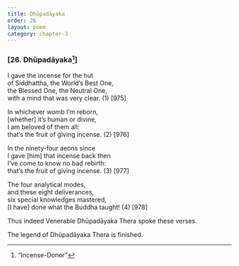 ```yaml
---
title: Dhūpadāyaka
order: 26
layout: poem
category: chapter-3
---
```


### \[26. Dhūpadāyaka[^1]\]

I gave the incense for the hut  
of Siddhattha, the World’s Best One,  
the Blessed One, the Neutral One,  
with a mind that was very clear. (1) \[975\]

In whichever womb I’m reborn,  
\[whether\] it’s human or divine,  
I am beloved of them all:  
that’s the fruit of giving incense. (2) \[976\]

In the ninety-four aeons since  
I gave \[him\] that incense back then  
I’ve come to know no bad rebirth:  
that’s the fruit of giving incense. (3) \[977\]

The four analytical modes,  
and these eight deliverances,  
six special knowledges mastered,  
\[I have\] done what the Buddha taught! (4) \[978\]

Thus indeed Venerable Dhūpadāyaka Thera spoke these verses.

The legend of Dhūpadāyaka Thera is finished.

[^1]: “Incense-Donor”
